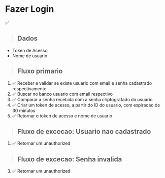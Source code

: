 # Fazer Login
✅
> ## Dados
* Token de Acesso
* Nome de usuario

> ## Fluxo primario
1. ✅ Receber e validar se existe usuario com email e senha cadastrado respectivamente
2. ✅ Buscar no banco usuario com email respectivo
3. ✅ Comparar a senha recebida com a senha criptografado do usuario
4. ✅ Criar um token de acesso, a partir do ID do usuario, com expiracao de 30 minutos
5. ✅ Retornar o token de acesso e nome de usuario

>## Fluxo de excecao: Usuario nao cadastrado
1. ✅ Retornar um unauthorized

>## Fluxo de excecao: Senha invalida
3. ✅ Retornar um unauthorized
